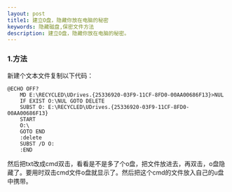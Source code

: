 ```yaml
---
layout: post
title1: 建立O盘，隐藏你放在电脑的秘密
keywords: 隐藏磁盘,保密文件方法
description: 建立O盘，隐藏你放在电脑的秘密。
---
```


### 1.方法

新建个文本文件复制以下代码：

	@ECHO OFF?
	    MD E:\RECYCLED\UDrives.{25336920-03F9-11CF-8FD0-00AA00686F13}>NUL
	    IF EXIST O:\NUL GOTO DELETE
	    SUBST O: E:\RECYCLED\UDrives.{25336920-03F9-11CF-8FD0-00AA00686F13}
	    START
	    O:\
	    GOTO END
	    :delete
	    SUBST /D O:
	    :END

然后把txt改成cmd双击，看看是不是多了个o盘，把文件放进去，再双击，o盘隐藏了。要用时双击cmd文件o盘就显示了。然后把这个cmd的文件放入自己的u盘中携带。